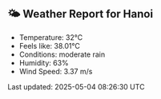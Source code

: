 <!-- WEATHER-START -->
## 🌤 Weather Report for Hanoi

- Temperature: 32°C
- Feels like: 38.01°C
- Conditions: moderate rain
- Humidity: 63%
- Wind Speed: 3.37 m/s

Last updated: 2025-05-04 08:26:30 UTC
<!-- WEATHER-END -->
